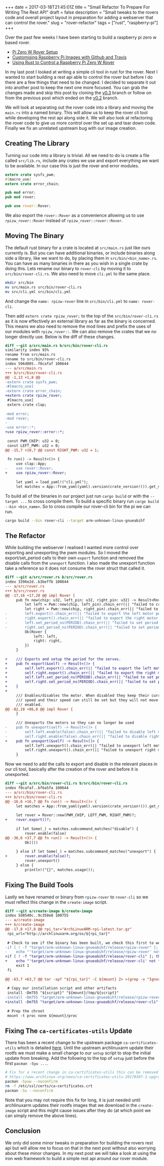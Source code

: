 +++
date = 2017-03-18T21:45:01Z
title = "Small Refactor To Prepare For Writing The Rest API"
draft = false
description = "Small tweaks to the rovers code and overall project layout in preparation for adding a webserver that can control the rover."
slug = "rover-refactor"
tags = ["rust", "raspberry-pi"]
+++

Over the past few weeks I have been starting to build a raspberry pi zero w
based rover.

* [Pi Zero W Rover Setup](/blog/pi-zero-w-rover-setup)
* [Customising Raspberry Pi Images with Github and Travis](/blog/custom-rpi-image-with-github-travis)
* [Using Rust to Control a Raspberry Pi Zero W Rover](/blog/rust-powered-rover)

In my last post I looked at writing a simple cli tool in rust for the rover.
Next I wanted to start building a rest api able to control the rover but before
I do there are a few things that need to be changed. I decided to separate it
out into another post to keep the next one more focused. You can grab the
changes made and skip this post by cloning the
[v0.3](https://github.com/mdaffin/rpizw-rover/tree/v0.3) branch or follow on
from the previous post which ended on the
[v0.2](https://github.com/mdaffin/rpizw-rover/tree/v0.2) branch.

We will look at separating out the rover code into a library and moving the
`main.rs` into a named binary. This will allow us to keep the rover cli tool
while developing the rest api along side it. We will also look at refactoring
the rover code to give us more control over the set up and tear down code.
Finally we fix an unrelated upstream bug with our image creation.

## Creating The Library

Turning our code into a library is trivial. All we need to do is create a file
called `src/lib.rs`, include any crates we use and export everything we want to
be available. In our case this is just the rover and error modules.

```rust
extern crate sysfs_pwm;
#[macro_use]
extern crate error_chain;

pub mod error;
pub mod rover;

pub use rover::Rover;
```

We also export the `rover::Rover` as a convenience allowing us to use `rpizw_rover::Rover` instead of `rpizw_rover::rover::Rover`.

## Moving The Binary

The default rust binary for a crate is located at `src/main.rs` just like ours
currently is. But you can have additional binaries, or include binaries along
side a library, like we want to do, by placing them in `src/bin/<bin_name>.rs`.
You can have as many binaries in there as you wish in a single crate by doing
this. Lets rename our binary to `rover-cli` by moving it to
`src/bin/rover-cli.rs`. We also need to move `cli.yml` to the same place.

```sh
mkdir src/bin
mv src/main.rs src/bin/rover-cli.rs
mv src/cli.yml src/bin/cli.yml
```

And change the `name: rpizw-rover` line in `src/bin/cli.yml` to `name:
rover-cli`.

Then add `extern crate rpizw_rover;` to the top of the `src/bin/rover-cli.rs` as
it is now effectively an external library as far as the binary is concerned.
This means we also need to remove the mod lines and prefix the uses of our
modules with `rpizw_rover::`. We can also remove the crates that we no longer
directly use. Below is the diff of these changes.

```diff
diff --git a/src/main.rs b/src/bin/rover-cli.rs
similarity index 93%
rename from src/main.rs
rename to src/bin/rover-cli.rs
index 596d005..f0cafaf 100644
--- a/src/main.rs
+++ b/src/bin/rover-cli.rs
@@ -1,13 +1,8 @@
-extern crate sysfs_pwm;
-#[macro_use]
-extern crate error_chain;
+extern crate rpizw_rover;
 #[macro_use]
 extern crate clap;
 
-mod error;
-mod rover;
-
-use error::*;
+use rpizw_rover::error::*;
 
 const PWM_CHIP: u32 = 0;
 const LEFT_PWM: u32 = 0;
@@ -15,7 +10,7 @@ const RIGHT_PWM: u32 = 1;
 
 fn run() -> Result<()> {
     use clap::App;
-    use rover::Rover;
+    use rpizw_rover::Rover;
 
     let yaml = load_yaml!("cli.yml");
     let matches = App::from_yaml(yaml).version(crate_version!()).get_matches();
```

To build all of the binaries in our project just run `cargo build` or with the
`--target ...` to cross compile them. To build a specific binary run `cargo
build --bin <bin_name>`. So to cross compile our rover-cli bin for the pi we can
run.

```sh
cargo build --bin rover-cli --target arm-unknown-linux-gnueabihf
```

## The Refactor

While building the webserver I realised I wanted more control over exporting and
unexporting the pwm modules. So I moved the export/set_period calls to their own
`export` function and removed the disable calls from the `unexport` function. I
also made the unexport function take a reference so it does not consume the rover
struct that called it.

```diff
diff --git a/src/rover.rs b/src/rover.rs
index 3396e2d..b3beffb 100644
--- a/src/rover.rs
+++ b/src/rover.rs
@@ -17,16 +17,20 @@ impl Rover {
     pub fn new(chip: u32, left_pin: u32, right_pin: u32) -> Result<Rover> {
         let left = Pwm::new(chip, left_pin).chain_err(|| "failed to create left motor")?;
         let right = Pwm::new(chip, right_pin).chain_err(|| "failed to create right motor")?;
-        left.export().chain_err(|| "failed to export the left motor pwm channel")?;
-        right.export().chain_err(|| "failed to export the right motor pwm channel")?;
-        left.set_period_ns(PERIOD).chain_err(|| "failed to set period on left motor")?;
-        right.set_period_ns(PERIOD).chain_err(|| "failed to set period on right motor")?;
         Ok(Rover {
             left: left,
             right: right,
         })
     }
 
+    /// Exports and setup the period for the servos.
+    pub fn export(&self) -> Result<()> {
+        self.left.export().chain_err(|| "failed to export the left motor pwm channel")?;
+        self.right.export().chain_err(|| "failed to export the right motor pwm channel")?;
+        self.left.set_period_ns(PERIOD).chain_err(|| "failed to set period on left motor")?;
+        self.right.set_period_ns(PERIOD).chain_err(|| "failed to set period on right motor")
+    }
+
     /// Enables/disables the motor. When disabled they keep their current
     /// speed and their speed can still be set but they will not move until
     /// enabled.
@@ -82,10 +86,8 @@ impl Rover {
     }
 
     /// Unexports the motors so they can no longer be used
-    pub fn unexport(self) -> Result<()> {
-        self.left.enable(false).chain_err(|| "failed to disable left motor")?;
-        self.right.enable(false).chain_err(|| "failed to disable right motor")?;
+    pub fn unexport(&self) -> Result<()> {
         self.left.unexport().chain_err(|| "failed to unexport left motor")?;
         self.right.unexport().chain_err(|| "failed to unexport right motor")
     }
```

Now we need to add the calls to export and disable in the relevant places in our
cli tool, basically after the creation of the rover and before it is unexported.

```diff
diff --git a/src/bin/rover-cli.rs b/src/bin/rover-cli.rs
index f0cafaf..bf6a5fa 100644
--- a/src/bin/rover-cli.rs
+++ b/src/bin/rover-cli.rs
@@ -16,6 +16,7 @@ fn run() -> Result<()> {
     let matches = App::from_yaml(yaml).version(crate_version!()).get_matches();
 
     let rover = Rover::new(PWM_CHIP, LEFT_PWM, RIGHT_PWM)?;
+    rover.export()?;
 
     if let Some(_) = matches.subcommand_matches("disable") {
         rover.enable(false)
@@ -36,6 +37,7 @@ fn run() -> Result<()> {
         Ok(())
 
     } else if let Some(_) = matches.subcommand_matches("unexport") {
+        rover.enable(false)?;
         rover.unexport()
     } else {
         println!("{}", matches.usage());
```

## Fixing The Build Tools

Lastly we have renamed or binary from `rpizw-rover` to `rover-cli` so we must
reflect this change in the `create-image` script.

```diff
diff --git a/create-image b/create-image
index 5d8540c..9c350e8 100755
--- a/create-image
+++ b/create-image
@@ -17,8 +17,8 @@ rpi_tar="ArchLinuxARM-rpi-latest.tar.gz"
 rpi_url="http://archlinuxarm.org/os/${rpi_tar}"
 
 # Check to see if the binary has been built, we check this first to we can bail early.
-if [ ! -f "target/arm-unknown-linux-gnueabihf/release/rpizw-rover" ]; then
-    echo "'target/arm-unknown-linux-gnueabihf/release/rpizw-rover' not found. Have you run 'cargo build --release --target=arm-unknown-linux-gnueabihf'?"
+if [ ! -f "target/arm-unknown-linux-gnueabihf/release/rover-cli" ]; then
+    echo "'target/arm-unknown-linux-gnueabihf/release/rover-cli' not found. Have you run 'cargo build --release --target=arm-unknown-linux-gnueabihf'?"
     exit 1
 fi
 
@@ -63,7 +63,7 @@ tar -xpf "${rpi_tar}" -C ${mount} 2> >(grep -v "Ignoring unknown extended header
 
 # Copy our installation script and other artifacts
 install -Dm755 "${script}" "${mount}/tmp/${script}"
-install -Dm755 "target/arm-unknown-linux-gnueabihf/release/rpizw-rover" "${mount}/usr/local/bin/rpizw-rover"
+install -Dm755 "target/arm-unknown-linux-gnueabihf/release/rover-cli" "${mount}/usr/local/bin/rover-cli"
 
 # Prep the chroot
 mount -t proc none ${mount}/proc
```

## Fixing The `ca-certificates-utils` Update

There has been a recent change to the upstream package `ca-certificates-utils`
which is detailed
[here](https://www.archlinux.org/news/ca-certificates-utils-20170307-1-upgrade-requires-manual-intervention/).
Until the upstream archlinuxarm update their rootfs we must make a small change
to our `setup` script to stop the initial update from breaking. Add the following
to the top of `setup` just before the first `pacman -Syu ...`.

```sh
# Fix for a recent change in ca-certificates-utils this can be removed once upstream rootfs has been update.
# https://www.archlinux.org/news/ca-certificates-utils-20170307-1-upgrade-requires-manual-intervention/
pacman -Syuw --noconfirm
rm -f /etc/ssl/certs/ca-certificates.crt
pacman -Su --noconfirm
```

Note that you may not require this fix for long, it is just needed until
archlinuxarm updates their rootfs images that we download in the `create-image`
script and this might cause issues after they do (at which point we can simply
remove the above lines).

## Conclusion

We only did some minor tweaks in preparation for building the rovers rest api
but will allow me to focus on that in the next post without also worrying about
these minor changes. In my next post we will take a look at using the iron web
framework to build a simple rest api around our rover module.
